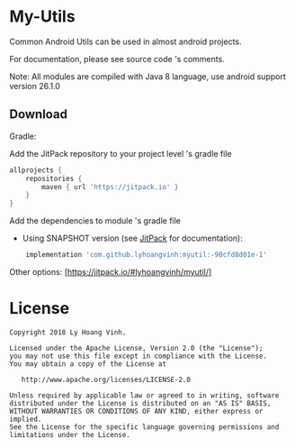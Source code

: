 My-Utils
========

Common Android Utils can be used in almost android projects.

For documentation, please see source code 's comments.

Note: All modules are compiled with Java 8 language, use android support version 26.1.0

Download
--------

Gradle:

Add the JitPack repository to your project level 's gradle file

```groovy
allprojects {
    repositories {
        maven { url 'https://jitpack.io' }
    }
}
```
  
Add the dependencies to module 's gradle file

* Using SNAPSHOT version (see [JitPack][2] for documentation):
```groovy
    implementation 'com.github.lyhoangvinh:myutil:-90cfd8d01e-1'
```

Other options: [https://jitpack.io/#lyhoangvinh/myutil/]

License
=======

    Copyright 2018 Ly Hoang Vinh.

    Licensed under the Apache License, Version 2.0 (the "License");
    you may not use this file except in compliance with the License.
    You may obtain a copy of the License at

       http://www.apache.org/licenses/LICENSE-2.0

    Unless required by applicable law or agreed to in writing, software
    distributed under the License is distributed on an "AS IS" BASIS,
    WITHOUT WARRANTIES OR CONDITIONS OF ANY KIND, either express or implied.
    See the License for the specific language governing permissions and
    limitations under the License.

[1]: https://github.com/lyhoangvinh/myutils/
[2]: https://jitpack.io/docs/#snapshots
[3]: https://jitpack.io/#lyhoangvinh/myutils

